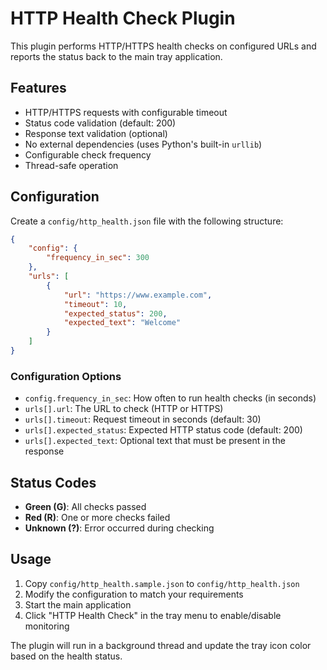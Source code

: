 # HTTP Health Check Plugin

This plugin performs HTTP/HTTPS health checks on configured URLs and reports the status back to the main tray application.

## Features

- HTTP/HTTPS requests with configurable timeout
- Status code validation (default: 200)
- Response text validation (optional)
- No external dependencies (uses Python's built-in `urllib`)
- Configurable check frequency
- Thread-safe operation

## Configuration

Create a `config/http_health.json` file with the following structure:

```json
{
    "config": {
        "frequency_in_sec": 300
    },
    "urls": [
        {
            "url": "https://www.example.com",
            "timeout": 10,
            "expected_status": 200,
            "expected_text": "Welcome"
        }
    ]
}
```

### Configuration Options

- `config.frequency_in_sec`: How often to run health checks (in seconds)
- `urls[].url`: The URL to check (HTTP or HTTPS)
- `urls[].timeout`: Request timeout in seconds (default: 30)
- `urls[].expected_status`: Expected HTTP status code (default: 200)
- `urls[].expected_text`: Optional text that must be present in the response

## Status Codes

- **Green (G)**: All checks passed
- **Red (R)**: One or more checks failed
- **Unknown (?)**: Error occurred during checking

## Usage

1. Copy `config/http_health.sample.json` to `config/http_health.json`
2. Modify the configuration to match your requirements
3. Start the main application
4. Click "HTTP Health Check" in the tray menu to enable/disable monitoring

The plugin will run in a background thread and update the tray icon color based on the health status.